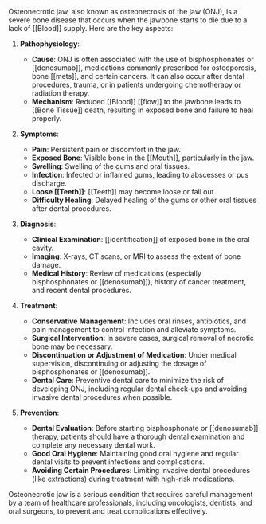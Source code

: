 Osteonecrotic jaw, also known as osteonecrosis of the jaw (ONJ), is a severe bone disease that occurs when the jawbone starts to die due to a lack of [[Blood]] supply. Here are the key aspects:

1. **Pathophysiology**:
    - **Cause**: ONJ is often associated with the use of bisphosphonates or [[denosumab]], medications commonly prescribed for osteoporosis, bone [[mets]], and certain cancers. It can also occur after dental procedures, trauma, or in patients undergoing chemotherapy or radiation therapy.
    - **Mechanism**: Reduced [[Blood]] [[flow]] to the jawbone leads to [[Bone Tissue]] death, resulting in exposed bone and failure to heal properly.

2. **Symptoms**:
    - **Pain**: Persistent pain or discomfort in the jaw.
    - **Exposed Bone**: Visible bone in the [[Mouth]], particularly in the jaw.
    - **Swelling**: Swelling of the gums and oral tissues.
    - **Infection**: Infected or inflamed gums, leading to abscesses or pus discharge.
    - **Loose [[Teeth]]**: [[Teeth]] may become loose or fall out.
    - **Difficulty Healing**: Delayed healing of the gums or other oral tissues after dental procedures.

3. **Diagnosis**:
    - **Clinical Examination**: [[identification]] of exposed bone in the oral cavity.
    - **Imaging**: X-rays, CT scans, or MRI to assess the extent of bone damage.
    - **Medical History**: Review of medications (especially bisphosphonates or [[denosumab]]), history of cancer treatment, and recent dental procedures.

4. **Treatment**:
    - **Conservative Management**: Includes oral rinses, antibiotics, and pain management to control infection and alleviate symptoms.
    - **Surgical Intervention**: In severe cases, surgical removal of necrotic bone may be necessary.
    - **Discontinuation or Adjustment of Medication**: Under medical supervision, discontinuing or adjusting the dosage of bisphosphonates or [[denosumab]].
    - **Dental Care**: Preventive dental care to minimize the risk of developing ONJ, including regular dental check-ups and avoiding invasive dental procedures when possible.

5. **Prevention**:
    - **Dental Evaluation**: Before starting bisphosphonate or [[denosumab]] therapy, patients should have a thorough dental examination and complete any necessary dental work.
    - **Good Oral Hygiene**: Maintaining good oral hygiene and regular dental visits to prevent infections and complications.
    - **Avoiding Certain Procedures**: Limiting invasive dental procedures (like extractions) during treatment with high-risk medications.

Osteonecrotic jaw is a serious condition that requires careful management by a team of healthcare professionals, including oncologists, dentists, and oral surgeons, to prevent and treat complications effectively.